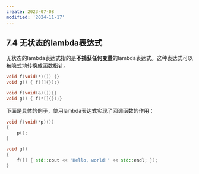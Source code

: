 ```yaml
---
create: 2023-07-08
modified: '2024-11-17'
---
```


## 7.4 无状态的lambda表达式

​	无状态的lambda表达式指的是**不捕获任何变量**的lambda表达式。这种表达式可以被隐式地转换成函数指针。

```C++
void f(void(*)()) {}
void g() { f([]{});}

void f(void(&)()){}
void g() { f(*[]{});}
```

下面是具体的例子，使用lambda表达式实现了回调函数的作用：

```C++
void f(void(*p)())
{
    p();
}

void g()
{
    f([] { std::cout << "Hello, world!" << std::endl; });
}
```